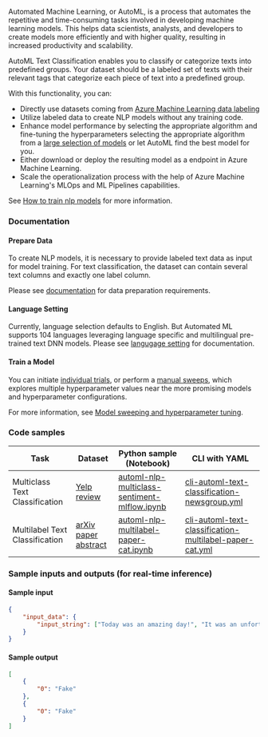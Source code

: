 Automated Machine Learning, or AutoML, is a process that automates the repetitive and time-consuming tasks involved in developing machine learning models. This helps data scientists, analysts, and developers to create models more efficiently and with higher quality, resulting in increased productivity and scalability.

AutoML Text Classification enables you to classify or categorize texts into predefined groups. Your dataset should be a labeled set of texts with their relevant tags that categorize each piece of text into a predefined group.

With this functionality, you can:
* Directly use datasets coming from [Azure Machine Learning data labeling](https://learn.microsoft.com/en-us/azure/machine-learning/how-to-create-text-labeling-projects?view=azureml-api-2)
* Utilize labeled data to create NLP models without any training code.
* Enhance model performance by selecting the appropriate algorithm and fine-tuning the hyperparameters selecting the appropriate algorithm from a [large selection of models](https://learn.microsoft.com/en-us/azure/machine-learning/how-to-auto-train-nlp-models?view=azureml-api-2&tabs=cli#supported-model-algorithms) or let AutoML find the best model for you.
* Either download or deploy the resulting model as a endpoint in Azure Machine Learning.
* Scale the operationalization process with the help of Azure Machine Learning's MLOps and ML Pipelines capabilities.

See [How to train nlp models](https://learn.microsoft.com/en-us/azure/machine-learning/how-to-auto-train-nlp-models?view=azureml-api-2&tabs=cli) for more information.

### Documentation

#### Prepare Data
To create NLP models, it is necessary to provide labeled text data as input for model training. For text classification, the dataset can contain several text columns and exactly one label column. 

Please see [documentation](https://learn.microsoft.com/en-us/azure/machine-learning/how-to-auto-train-nlp-models?view=azureml-api-2&tabs=python#preparing-data) for data preparation requirements.

#### Language Setting

Currently, language selection defaults to English. But Automated ML supports 104 languages leveraging language specific and multilingual pre-trained text DNN models. Please see [langugage setting](https://learn.microsoft.com/en-us/azure/machine-learning/how-to-auto-train-nlp-models?view=azureml-api-2&tabs=python#language-settings) for documentation.

#### Train a Model

You can initiate [individual trials](https://learn.microsoft.com/en-us/azure/machine-learning/how-to-auto-train-nlp-models?view=azureml-api-2&tabs=cli#data-validation), or perform a [manual sweeps](https://learn.microsoft.com/en-us/azure/machine-learning/how-to-auto-train-nlp-models?view=azureml-api-2&tabs=python#model-sweeping-and-hyperparameter-tuning-preview), which explores multiple hyperparameter values near the more promising models and hyperparameter configurations. 

For more information, see [Model sweeping and hyperparameter tuning](https://learn.microsoft.com/en-us/azure/machine-learning/how-to-auto-train-nlp-models?view=azureml-api-2&tabs=python#model-sweeping-and-hyperparameter-tuning-preview).

### Code samples


Task|Dataset|Python sample (Notebook)|CLI with YAML
|---|--|--|--|
Multiclass Text Classification|[Yelp review](https://huggingface.co/datasets/yelp_review_full)|<a href="https://github.com/Azure/azureml-examples/blob/main/sdk/python/jobs/automl-standalone-jobs/automl-nlp-text-classification-multiclass-task-sentiment-analysis/automl-nlp-multiclass-sentiment-mlflow.ipynb" target="_blank">automl-nlp-multiclass-sentiment-mlflow.ipynb</a>|<a href="https://github.com/Azure/azureml-examples/blob/main/cli/jobs/automl-standalone-jobs/cli-automl-text-classification-newsgroup/cli-automl-text-classification-newsgroup.yml" target="_blank">cli-automl-text-classification-newsgroup.yml</a>
Multilabel Text Classification|[arXiv paper abstract](https://www.kaggle.com/datasets/spsayakpaul/arxiv-paper-abstracts)|<a href="https://github.com/Azure/azureml-examples/blob/main/sdk/python/jobs/automl-standalone-jobs/automl-nlp-text-classification-multilabel-task-paper-categorization/automl-nlp-multilabel-paper-cat.ipynb" target="_blank">automl-nlp-multilabel-paper-cat.ipynb</a>|<a href="https://github.com/Azure/azureml-examples/blob/main/cli/jobs/automl-standalone-jobs/cli-automl-text-classification-multilabel-paper-cat/cli-automl-text-classification-multilabel-paper-cat.yml" target="_blank">cli-automl-text-classification-multilabel-paper-cat.yml</a>



### Sample inputs and outputs (for real-time inference)

#### Sample input

```json
{
    "input_data": {
        "input_string": ["Today was an amazing day!", "It was an unfortunate series of events."]
    }
}
```

#### Sample output

```json
[
    {
        "0": "Fake"
    },
    {
        "0": "Fake"
    }
]
```